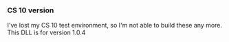 ### CS 10 version

I've lost my CS 10 test environment, so I'm not able to build these any more. This DLL is for version 1.0.4